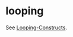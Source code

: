 # looping

 See [Looping-Constructs](https://www.gnu.org/software/bash/manual/html_node/Looping-Constructs.html#Looping-Constructs).

